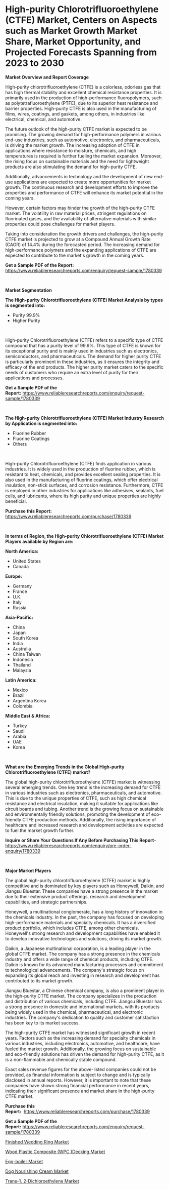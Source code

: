 <p><h1>High-purity Chlorotrifluoroethylene (CTFE) Market, Centers on Aspects such as Market Growth Market Share, Market Opportunity, and Projected Forecasts Spanning from 2023 to 2030</h1></p><p><strong>Market Overview and Report Coverage</strong></p>
<p><p>High-purity chlorotrifluoroethylene (CTFE) is a colorless, odorless gas that has high thermal stability and excellent chemical resistance properties. It is primarily used in the production of high-performance fluoropolymers, such as polytetrafluoroethylene (PTFE), due to its superior heat resistance and barrier properties. High-purity CTFE is also used in the manufacturing of films, wires, coatings, and gaskets, among others, in industries like electrical, chemical, and automotive.</p><p>The future outlook of the high-purity CTFE market is expected to be promising. The growing demand for high-performance polymers in various end-use industries, such as automotive, electronics, and pharmaceuticals, is driving the market growth. The increasing adoption of CTFE in applications where resistance to moisture, chemicals, and high temperatures is required is further fueling the market expansion. Moreover, the rising focus on sustainable materials and the need for lightweight products are also stimulating the demand for high-purity CTFE.</p><p>Additionally, advancements in technology and the development of new end-use applications are expected to create more opportunities for market growth. The continuous research and development efforts to improve the properties and performance of CTFE will enhance its market potential in the coming years.</p><p>However, certain factors may hinder the growth of the high-purity CTFE market. The volatility in raw material prices, stringent regulations on fluorinated gases, and the availability of alternative materials with similar properties could pose challenges for market players.</p><p>Taking into consideration the growth drivers and challenges, the high-purity CTFE market is projected to grow at a Compound Annual Growth Rate (CAGR) of 14.4% during the forecasted period. The increasing demand for high-performance polymers and the expanding applications of CTFE are expected to contribute to the market's growth in the coming years.</p></p>
<p><strong>Get a Sample PDF of the Report:</strong> <a href="https://www.reliableresearchreports.com/enquiry/request-sample/1780339">https://www.reliableresearchreports.com/enquiry/request-sample/1780339</a></p>
<p>&nbsp;</p>
<p><strong>Market Segmentation</strong></p>
<p><strong>The High-purity Chlorotrifluoroethylene (CTFE) Market Analysis by types is segmented into:</strong></p>
<p><ul><li>Purity 99.9%</li><li>Higher Purity</li></ul></p>
<p>&nbsp;</p>
<p><p>High-purity Chlorotrifluoroethylene (CTFE) refers to a specific type of CTFE compound that has a purity level of 99.9%. This type of CTFE is known for its exceptional purity and is mainly used in industries such as electronics, semiconductors, and pharmaceuticals. The demand for higher purity CTFE is particularly prominent in these industries, as it ensures the integrity and efficacy of the end products. The higher purity market caters to the specific needs of customers who require an extra level of purity for their applications and processes.</p></p>
<p><strong>Get a Sample PDF of the Report:</strong>&nbsp;<a href="https://www.reliableresearchreports.com/enquiry/request-sample/1780339">https://www.reliableresearchreports.com/enquiry/request-sample/1780339</a></p>
<p>&nbsp;</p>
<p><strong>The High-purity Chlorotrifluoroethylene (CTFE) Market Industry Research by Application is segmented into:</strong></p>
<p><ul><li>Fluorine Rubber</li><li>Fluorine Coatings</li><li>Others</li></ul></p>
<p>&nbsp;</p>
<p><p>High-purity Chlorotrifluoroethylene (CTFE) finds application in various industries. It is widely used in the production of fluorine rubber, which is resistant to heat, chemicals, and provides excellent sealing properties. It is also used in the manufacturing of fluorine coatings, which offer electrical insulation, non-stick surfaces, and corrosion resistance. Furthermore, CTFE is employed in other industries for applications like adhesives, sealants, fuel cells, and lubricants, where its high purity and unique properties are highly beneficial.</p></p>
<p><strong>Purchase this Report:</strong>&nbsp; <a href="https://www.reliableresearchreports.com/purchase/1780339">https://www.reliableresearchreports.com/purchase/1780339</a></p>
<p>&nbsp;</p>
<p><strong>In terms of Region, the High-purity Chlorotrifluoroethylene (CTFE) Market Players available by Region are:</strong></p>
<p>
    <p> <strong> North America: </strong>
        <ul>
            <li>United States</li>
            <li>Canada</li>
        </ul>
        </p> 
    <p> <strong> Europe: </strong>
        <ul>
            <li>Germany</li>
            <li>France</li>
            <li>U.K.</li>
            <li>Italy</li>
            <li>Russia</li>
        </ul>
        </p> 
    <p> <strong> Asia-Pacific: </strong>
        <ul>
            <li>China</li>
            <li>Japan</li>
            <li>South Korea</li>
            <li>India</li>
            <li>Australia</li>
            <li>China Taiwan</li>
            <li>Indonesia</li>
            <li>Thailand</li>
            <li>Malaysia</li>
        </ul>
        </p> 
    <p> <strong> Latin America: </strong>
        <ul>
            <li>Mexico</li>
            <li>Brazil</li>
            <li>Argentina Korea</li>
            <li>Colombia</li>
        </ul>
        </p> 
    <p> <strong> Middle East & Africa: </strong>
        <ul>
            <li>Turkey</li>
            <li>Saudi</li>
            <li>Arabia</li>
            <li>UAE</li>
            <li>Korea</li>
        </ul>
    </p>
    </p>
<p>&nbsp;</p>
<p><strong>What are the Emerging Trends in the Global High-purity Chlorotrifluoroethylene (CTFE) market?</strong></p>
<p><p>The global high-purity chlorotrifluoroethylene (CTFE) market is witnessing several emerging trends. One key trend is the increasing demand for CTFE in various industries such as electronics, pharmaceuticals, and automotive. This is due to the unique properties of CTFE, such as high chemical resistance and electrical insulation, making it suitable for applications like circuit boards and tubing. Another trend is the growing focus on sustainable and environmentally friendly solutions, promoting the development of eco-friendly CTFE production methods. Additionally, the rising importance of healthcare and increased research and development activities are expected to fuel the market growth further.</p></p>
<p><strong>Inquire or Share Your Questions If Any Before Purchasing This Report</strong>- <a href="https://www.reliableresearchreports.com/enquiry/pre-order-enquiry/1780339">https://www.reliableresearchreports.com/enquiry/pre-order-enquiry/1780339</a></p>
<p>&nbsp;</p>
<p><strong>Major Market Players</strong></p>
<p><p>The global high-purity chlorotrifluoroethylene (CTFE) market is highly competitive and is dominated by key players such as Honeywell, Daikin, and Jiangsu Bluestar. These companies have a strong presence in the market due to their extensive product offerings, research and development capabilities, and strategic partnerships.</p><p>Honeywell, a multinational conglomerate, has a long history of innovation in the chemicals industry. In the past, the company has focused on developing high-performance materials and specialty chemicals. It has a diversified product portfolio, which includes CTFE, among other chemicals. Honeywell's strong research and development capabilities have enabled it to develop innovative technologies and solutions, driving its market growth.</p><p>Daikin, a Japanese multinational corporation, is a leading player in the global CTFE market. The company has a strong presence in the chemicals industry and offers a wide range of chemical products, including CTFE. Daikin is known for its advanced manufacturing processes and commitment to technological advancements. The company's strategic focus on expanding its global reach and investing in research and development has contributed to its market growth.</p><p>Jiangsu Bluestar, a Chinese chemical company, is also a prominent player in the high-purity CTFE market. The company specializes in the production and distribution of various chemicals, including CTFE. Jiangsu Bluestar has a strong presence in domestic and international markets, with its products being widely used in the chemical, pharmaceutical, and electronic industries. The company's dedication to quality and customer satisfaction has been key to its market success.</p><p>The high-purity CTFE market has witnessed significant growth in recent years. Factors such as the increasing demand for specialty chemicals in various industries, including electronics, automotive, and healthcare, have fueled the market growth. Additionally, the growing focus on sustainable and eco-friendly solutions has driven the demand for high-purity CTFE, as it is a non-flammable and chemically stable compound.</p><p>Exact sales revenue figures for the above-listed companies could not be provided, as financial information is subject to change and is typically disclosed in annual reports. However, it is important to note that these companies have shown strong financial performance in recent years, indicating their significant presence and market share in the high-purity CTFE market.</p></p>
<p><strong>Purchase this Report:</strong>&nbsp;&nbsp;<a href="https://www.reliableresearchreports.com/purchase/1780339">https://www.reliableresearchreports.com/purchase/1780339</a></p>
<p></p>
<p><strong>Get a Sample PDF of the Report:</strong>&nbsp;<a href="https://www.reliableresearchreports.com/enquiry/request-sample/1780339">https://www.reliableresearchreports.com/enquiry/request-sample/1780339</a></p>
<p><p><a href="https://www.linkedin.com/pulse/finished-wedding-ring-market-challenges-opportunities-growth-vheyc/">Finished Wedding Ring Market</a></p><p><a href="https://github.com/Chiragrp26/Market-Research-Report-List-2/blob/main/wood-plastic-composite-wpc-decking-market.md">Wood Plastic Composite (WPC )Decking Market</a></p><p><a href="https://www.linkedin.com/pulse/decoding-egg-boiler-market-deep-dive-latest-trends-segmentation-od9lc/">Egg-boiler Market</a></p><p><a href="https://www.linkedin.com/pulse/dog-nourishing-cream-market-size-share-global-analysis-zj9oe/">Dog Nourishing Cream Market</a></p><p><a href="https://github.com/AKSHATREPORTPRIME/Market-Research-Report-List-2/blob/main/trans-1-2-dichloroethylene-market.md">Trans-1, 2-Dichloroethylene Market</a></p></p>